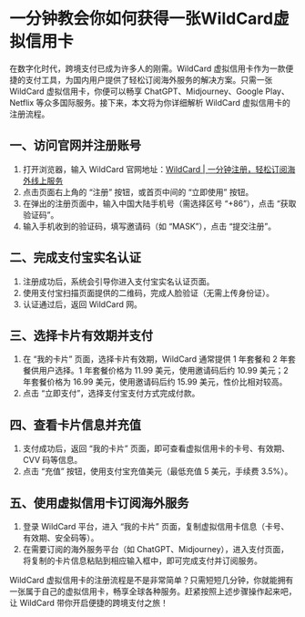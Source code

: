 # 一分钟教会你如何获得一张WildCard虚拟信用卡

在数字化时代，跨境支付已成为许多人的刚需。WildCard 虚拟信用卡作为一款便捷的支付工具，为国内用户提供了轻松订阅海外服务的解决方案。只需一张 WildCard 虚拟信用卡，你便可以畅享 ChatGPT、Midjourney、Google Play、Netflix 等众多国际服务。接下来，本文将为你详细解析 WildCard 虚拟信用卡的注册流程。

## 一、访问官网并注册账号

1. 打开浏览器，输入 WildCard 官网地址：[WildCard | 一分钟注册，轻松订阅海外线上服务](https://bewildcard.com/i/MASK)
2. 点击页面右上角的 “注册” 按钮，或首页中间的 “立即使用” 按钮。
3. 在弹出的注册页面中，输入中国大陆手机号（需选择区号 “+86”），点击 “获取验证码”。
4. 输入手机收到的验证码，填写邀请码（如 “MASK”），点击 “提交注册”。

## 二、完成支付宝实名认证

1. 注册成功后，系统会引导你进入支付宝实名认证页面。
2. 使用支付宝扫描页面提供的二维码，完成人脸验证（无需上传身份证）。
3. 认证通过后，返回 WildCard 网。

## 三、选择卡片有效期并支付

1. 在 “我的卡片” 页面，选择卡片有效期，WildCard 通常提供 1 年套餐和 2 年套餐供用户选择。1 年套餐价格为 11.99 美元，使用邀请码后约 10.99 美元；2 年套餐价格为 16.99 美元，使用邀请码后约 15.99 美元，性价比相对较高。
2. 点击 “立即支付”，选择支付宝支付方式完成付款。

## 四、查看卡片信息并充值

1. 支付成功后，返回 “我的卡片” 页面，即可查看虚拟信用卡的卡号、有效期、CVV 码等信息。
2. 点击 “充值” 按钮，使用支付宝充值美元（最低充值 5 美元，手续费 3.5%）。

## 五、使用虚拟信用卡订阅海外服务

1. 登录 WildCard 平台，进入 “我的卡片” 页面，复制虚拟信用卡信息（卡号、有效期、安全码等）。
2. 在需要订阅的海外服务平台（如 ChatGPT、Midjourney），进入支付页面，将复制的卡片信息粘贴到相应输入框中，即可完成支付并订阅服务。

WildCard 虚拟信用卡的注册流程是不是非常简单？只需短短几分钟，你就能拥有一张属于自己的虚拟信用卡，畅享全球各种服务。赶紧按照上述步骤操作起来吧，让 WildCard 带你开启便捷的跨境支付之旅！
